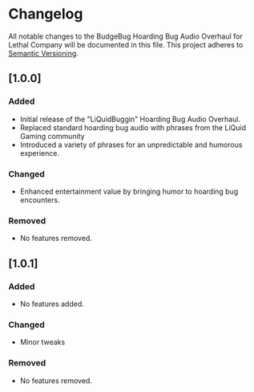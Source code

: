# Changelog

All notable changes to the BudgeBug Hoarding Bug Audio Overhaul for Lethal Company will be documented in this file. This project adheres to [Semantic Versioning](https://semver.org/).


## [1.0.0]

### Added

- Initial release of the "LiQuidBuggin" Hoarding Bug Audio Overhaul.
- Replaced standard hoarding bug audio with phrases from the LiQuid Gaming community
- Introduced a variety of phrases for an unpredictable and humorous experience.

### Changed

- Enhanced entertainment value by bringing humor to hoarding bug encounters.

### Removed

- No features removed.

## [1.0.1]

### Added

- No features added.

### Changed

- Minor tweaks

### Removed

- No features removed.